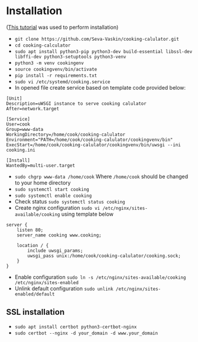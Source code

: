 # Installation

([This tutorial](https://www.digitalocean.com/community/tutorials/how-to-serve-flask-applications-with-uwsgi-and-nginx-on-ubuntu-22-04) was used to perform installation)


* ``git clone https://github.com/Seva-Vaskin/cooking-calulator.git``
* ``cd cooking-calculator``
* ``sudo apt install python3-pip python3-dev build-essential libssl-dev libffi-dev python3-setuptools python3-venv``
* ``python3 -m venv cookingenv``
* ``source cookingvenv/bin/activate``
* ``pip install -r requirements.txt``
* ``sudo vi /etc/systemd/cooking.service``
*  In opened file create service based on template code provided below:
```
[Unit]
Description=uWSGI instance to serve cooking calulator
After=network.target

[Service]
User=cook
Group=www-data
WorkingDirectory=/home/cook/cooking-calulator
Environment="PATH=/home/cook/cooking-calulator/cookingvenv/bin"
ExecStart=/home/cook/cooking-calulator/cookingvenv/bin/uwsgi --ini cooking.ini

[Install]
WantedBy=multi-user.target
```
* ``sudo chgrp www-data /home/cook`` Where ``/home/cook`` should be changed to your home directory
* ``sudo systemctl start cooking``
* ``sudo systemctl enable cooking``
* Check status ``sudo systemctl status cooking``
* Create nginx configuration ``sudo vi /etc/nginx/sites-available/cooking`` using template below

```
server {
    listen 80;
    server_name cooking www.cooking;

    location / {
        include uwsgi_params;
        uwsgi_pass unix:/home/cook/cooking-calulator/cooking.sock;
    }
}
```
* Enable configuration ``sudo ln -s /etc/nginx/sites-available/cooking /etc/nginx/sites-enabled``
* Unlink default configuration ``sudo unlink /etc/nginx/sites-enabled/default``

## SSL installation
* ``sudo apt install certbot python3-certbot-nginx``
* ``sudo certbot --nginx -d your_domain -d www.your_domain``
